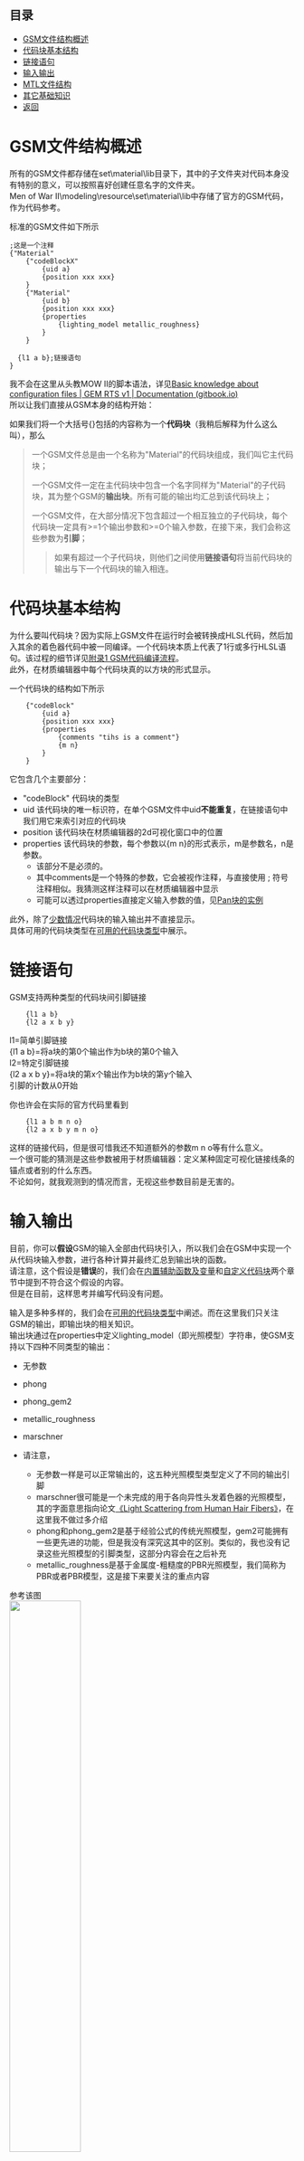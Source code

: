 ## 目录
*  [GSM文件结构概述](#gsm文件结构概述)
*  [代码块基本结构](#代码块基本结构)
*  [链接语句](#链接语句)
*  [输入输出](#输入输出)
*  [MTL文件结构](#MTL文件结构)
*  [其它基础知识](#其它基础知识)
*  [返回](./menu.md)

# GSM文件结构概述
所有的GSM文件都存储在set\material\lib目录下，其中的子文件夹对代码本身没有特别的意义，可以按照喜好创建任意名字的文件夹。  
Men of War II\modeling\resource\set\material\lib中存储了官方的GSM代码，作为代码参考。

标准的GSM文件如下所示

```
;这是一个注释
{"Material"
	{"codeBlockX"
		{uid a}
		{position xxx xxx}
	}
  	{"Material"
		{uid b}
		{position xxx xxx}
		{properties
			{lighting_model metallic_roughness}
		}
	}
  
  {l1 a b};链接语句
}
```
我不会在这里从头教MOW II的脚本语法，详见[Basic knowledge about configuration files | GEM RTS v1 | Documentation (gitbook.io)](https://bestway-1.gitbook.io/documentation/foundational-knowledge/basic-knowledge-about-configuration-files)  
所以让我们直接从GSM本身的结构开始：  
  
如果我们将一个大括号{}包括的内容称为一个**代码块**（我稍后解释为什么这么叫），那么
>一个GSM文件总是由一个名称为"Material"的代码块组成，我们叫它主代码块；
>
>一个GSM文件一定在主代码块中包含一个名字同样为"Material"的子代码块，其为整个GSM的**输出块**。所有可能的输出均汇总到该代码块上；
>
>一个GSM文件，在大部分情况下包含超过一个相互独立的子代码块，每个代码块一定具有>=1个输出参数和>=0个输入参数，在接下来，我们会称这些参数为**引脚**；
>>如果有超过一个子代码块，则他们之间使用**链接语句**将当前代码块的输出与下一个代码块的输入相连。

# 代码块基本结构
为什么要叫代码块？因为实际上GSM文件在运行时会被转换成HLSL代码，然后加入其余的着色器代码中被一同编译。一个代码块本质上代表了1行或多行HLSL语句。该过程的细节详见[附录1 GSM代码编译流程](./other.md#附录1-gsm代码编译流程)。  
此外，在材质编辑器中每个代码块真的以方块的形式显示。

一个代码块的结构如下所示
```
    {"codeBlock"
        {uid a}
        {position xxx xxx}
        {properties
            {comments "tihs is a comment"}
            {m n}
        }
    }
```
它包含几个主要部分：
* "codeBlock" 代码块的类型
* uid 该代码块的唯一标识符，在单个GSM文件中uid**不能重复**，在链接语句中我们用它来索引对应的代码块
* position  该代码块在材质编辑器的2d可视化窗口中的位置
* properties 该代码块的参数，每个参数以{m n}的形式表示，m是参数名，n是参数。
    * 该部分不是必须的。
    * 其中comments是一个特殊的参数，它会被视作注释，与直接使用 ; 符号注释相似。我猜测这样注释可以在材质编辑器中显示
    * 可能可以透过properties直接定义输入参数的值，见[Pan块的实例](./codeBlock.md#pan)

此外，除了[少数情况](./custom.md)代码块的输入输出并不直接显示。  
具体可用的代码块类型在[可用的代码块类型](./codeBlock.md)中展示。

# 链接语句

GSM支持两种类型的代码块间引脚链接
```
    {l1 a b}
    {l2 a x b y}
```
l1=简单引脚链接  
{l1 a b}=将a块的第0个输出作为b块的第0个输入  
l2=特定引脚链接  
{l2 a x b y}=将a块的第x个输出作为b块的第y个输入  
引脚的计数从0开始  

你也许会在实际的官方代码里看到
```
    {l1 a b m n o}
    {l2 a x b y m n o}
```
这样的链接代码，但是很可惜我还不知道额外的参数m n o等有什么意义。  
一个很可能的猜测是这些参数被用于材质编辑器：定义某种固定可视化链接线条的锚点或者别的什么东西。  
不论如何，就我观测到的情况而言，无视这些参数目前是无害的。

# 输入输出
目前，你可以**假设**GSM的输入全部由代码块引入，所以我们会在GSM中实现一个从代码块输入参数，进行各种计算并最终汇总到输出块的函数。  
请注意，这个假设是**错误**的，我们会在[内置辅助函数及变量](./helper.md)和[自定义代码块](./custom.md)两个章节中提到不符合这个假设的内容。  
但是在目前，这样思考并编写代码没有问题。

输入是多种多样的，我们会在[可用的代码块类型](./codeBlock.md)中阐述。而在这里我们只关注GSM的输出，即输出块的相关知识。  
输出块通过在properties中定义lighting_model（即光照模型）字符串，使GSM支持以下四种不同类型的输出：
* 无参数
* phong
* phong_gem2
* metallic_roughness
* marschner

* 请注意，  
    * 无参数一样是可以正常输出的，这五种光照模型类型定义了不同的输出引脚
    * marschner很可能是一个未完成的用于各向异性头发着色器的光照模型，其的字面意思指向论文[《Light Scattering from Human Hair Fibers》](https://www.graphics.stanford.edu/papers/hair/hair-sg03final.pdf)，在这里我不做过多介绍
    * phong和phong_gem2是基于经验公式的传统光照模型，gem2可能拥有一些更先进的功能，但是我没有深究这其中的区别。类似的，我也没有记录这些光照模型的引脚类型，这部分内容会在之后补充
    * metallic_roughness是基于金属度-粗糙度的PBR光照模型，我们简称为PBR或者PBR模型，这是接下来要关注的重点内容

参考该图  
<img src=../../img/mted.png width=50% />  
PBR模型的引脚对照表如下  
| diffuse | emissive| opacity | normal | transform | translucence | roughness | metallic | shadow | fresnel |
| -------- | -------- | -------- | -------- | -------- | -------- | -------- | -------- | -------- | -------- |
| 0     | 1     | 2     | 5     | 6     | 8     | 9     | 20     | 21     | 22     |

中文版本：
| 漫反射 | 自发光| 透明度 | 法线 | 变换 | 透光度 | 粗糙度 | 金属度 | 阴影 | 菲涅耳 |
| -------- | -------- | -------- | -------- | -------- | -------- | -------- | -------- | -------- | -------- |
| 0     | 1     | 2     | 5     | 6     | 8     | 9     | 20     | 21     | 22     |

该表的意思是：如果设置链接语句{l2 a 0 输出块 2}，则会把a的第0个引脚输出到透明度（opacity）  
接下来介绍每个引脚的具体含义：

### diffuse
数据类型：float3  
漫反射引脚，一般输出数据为包含RGB三通道颜色的信息。  
其用于显示物体最基本的固有颜色。  
### emissive
数据类型：float3  
自发光引脚，大致可以理解成输出一个叠加到漫反射上的不受环境光照影响的漫反射贴图，因为MOW II的自发光贴图并不参与全局光照计算。  
### opacity
数据类型：float  
透明度引脚，需要注意的是它只负责输出透明度，透明的具体计算方式仍然由mtl中的{blend X}参数控制。
### normal
数据类型：float3  
法线引脚，输出世界空间（很可能是，不确定）的法线信息。
### transform
顶点变换引脚，输出对顶点信息的改动。  
该引脚非常特殊，无法简单描述它的数据类型，我们将在[自定义代码块](./custom.md)中提到它的具体使用。平常情况下不需要连接该引脚，着色器的其他部分会完成该引脚涉及到的一般流程。  
### translucence
数据类型：float3  
透光度引脚  
我对该引脚的理解不深入，大致效果可以参考[半透明明暗器](https://help.autodesk.com/view/3DSMAX/2022/CHS/?guid=GUID-67CD32E8-A0D5-4A14-8179-FB11D3E3DD28)。  
请注意，它很可能与次表面散射无关。  
一般情况下也不需要连接该引脚。  
### roughness
数据类型：float  
粗糙度引脚，该值越高物体的表面越粗糙，反之则越光滑。  
我们偶尔会提到另一个词汇smoothness（光滑度），其是粗糙度的反相。  
### metallic
数据类型：float  
金属度引脚，该值越高物体的表面越像金属，反之不像光滑。
### shadow
数据类型：float  
实际上应该被称为Ambient Occlusion（环境光遮蔽），也并不能完全改变阴影。  
其的值越大，则阴影越重。
### fresnel
数据类型：float  
其代表PBR中的f0值，f0的意义可以参考[材质制作参数F0](https://liangz0707.github.io/whoimi/blogs/Art/%E6%9D%90%E8%B4%A8%E5%88%B6%E4%BD%9C%E5%8F%82%E6%95%B0F0.html)，其与物体的折射率有关。  
如果你不知道这是什么，不要连接该引脚，着色器会调用一个默认值。

# MTL文件结构
```
{"npr/simple" 
	;贴图参数
	;如果你不需要对应的贴图，使用占位符替代
	;在 $/pbr 有三个占位符 0_ao=环境光遮蔽 0_nm=法线 0_met=金属度
	{diffuse "turret_Base_Color"}
	


	;可选参数
    {diffuseColor 0xffffff}
	{opacity 1}
	{blend none};none=不透明 blend=半透明 test=剔除 add=?
}
```
与旧GEM引擎的MTL相比变化不大，主要参数类型为：
* {xxx "tex"} 贴图参数[[必须注意的bug]](#已知问题)
* {xxx 0xffffff} 16进制颜色参数
* {xxx 1} 浮点参数
* {blend none} 透明计算方法
* 待补充
# 其它基础知识

### GSM实际操控的着色器类型
我们可以透过GSM控制顶点着色器，和像素着色器的早期阶段。  
大致上这是一个猜测，因为我无法访问实际的着色器代码，但是这样想是有依据的：
* 因为transform引脚的存在，我们可以完全控制顶点着色器，没有任何问题
* 我们似乎无法访问实际的光照计算阶段，没法获得光源信息，没法控制阴影，光的反射折射或者任何实际的像素处理阶段
    * 实际上我们只是计算好了必要的信息，然后把它们投进一个黑箱里面

### GSM的缺点
具体地说，我会告诉你GSM无法做到什么：
* 无法定义新的输出引脚，我们无法向黑箱里传入新的信息
* 显然，也完全无法访问后处理阶段
* 无法访问曲面细分着色器，理论上它出现在shader_combinations.set中，意味着我们可能可以访问。但是我没有在任何地方找到可用的代码。这些信息很可能被硬编码在可执行文件中了
* 没有多PASS计算（也可能是我没看明白），意味着一些实际上广泛使用的图形学方法无法执行
* 引擎的其他部分无法访问着色器参数，你不能通过trigger或者MOW样式SDL或者任何别的东西访问着色器参数，除了在编辑器里手动调整或者写入MTL文件
* 参数没有范围控制：不错，我们可以透过数学来规范数字，但是在前端这一切都是被隐藏的。同时可用的参数类型只有float及其变种，尽管实际上你可以在一个代码块内部使用其它数据类型
* 缺乏明确的故障提示，绝大部分故障提示会在编译阶段产生，此时代码已经被编译成完全不同的HLSL代码，名字或者uid这样的标识符都被抹去了，这导致问题难以追踪

### 已知问题
* 采用写入MTL模式控制着色器时，会导致不一致行为：必须预定义全部贴图参数，否则调用着色器时引擎会反馈一个意义不明的故障